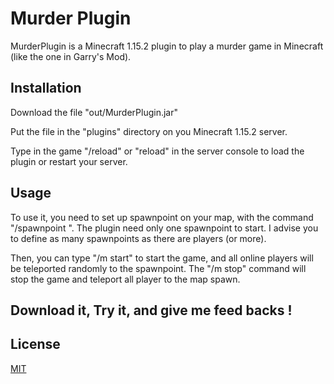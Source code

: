 # Murder Plugin

MurderPlugin is a Minecraft 1.15.2 plugin to play a murder game in Minecraft (like the one in Garry's Mod).

## Installation

Download the file "out/MurderPlugin.jar"

Put the file in the "plugins" directory on you Minecraft 1.15.2 server.

Type in the game "/reload" or "reload" in the server console to load the plugin or restart your server.

## Usage

To use it, you need to set up spawnpoint on your map, with the command "/spawnpoint <id> <x> <y> <z>".
The plugin need only one spawnpoint to start. I advise you to define as many spawnpoints as there are players (or more).

Then, you can type "/m start" to start the game, and all online players will be teleported randomly to the spawnpoint.
The "/m stop" command will stop the game and teleport all player to the map spawn.

## Download it, Try it, and give me feed backs !

## License
[MIT](https://choosealicense.com/licenses/mit/)
